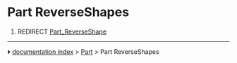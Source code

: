 # Part ReverseShapes
1.  REDIRECT [Part_ReverseShape](Part_ReverseShape.md)



---
⏵ [documentation index](../README.md) > [Part](Part_Workbench.md) > Part ReverseShapes
